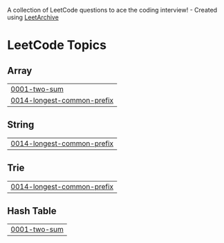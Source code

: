 A collection of LeetCode questions to ace the coding interview! - Created using [LeetArchive](https://github.com/anujlunawat/LeetArchive)


<!---LeetCode Topics Start-->
# LeetCode Topics
## Array
|  |
| ------- |
| [0001-two-sum](https://github.com/KSAIII/java-leetcode-/tree/main/LeetCode/0001-two-sum) |
| [0014-longest-common-prefix](https://github.com/KSAIII/java-leetcode-/tree/main/LeetCode/0014-longest-common-prefix) |
## String
|  |
| ------- |
| [0014-longest-common-prefix](https://github.com/KSAIII/java-leetcode-/tree/main/LeetCode/0014-longest-common-prefix) |
## Trie
|  |
| ------- |
| [0014-longest-common-prefix](https://github.com/KSAIII/java-leetcode-/tree/main/LeetCode/0014-longest-common-prefix) |
## Hash Table
|  |
| ------- |
| [0001-two-sum](https://github.com/KSAIII/java-leetcode-/tree/main/LeetCode/0001-two-sum) |
<!---LeetCode Topics End-->